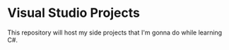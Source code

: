 # Visual Studio Projects
This repository will host my side projects that I'm gonna do while learning C#.
